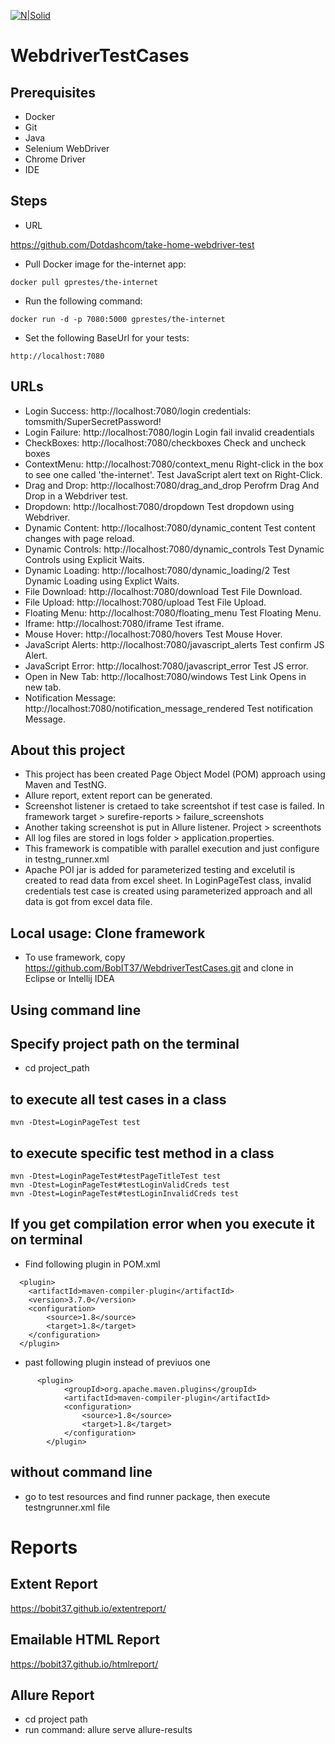 [![N|Solid](https://www.bobit.us/images/bobit-logo.png)](https://bobit37.github.io/Resume/)

# WebdriverTestCases

## Prerequisites

- Docker
- Git
- Java
- Selenium WebDriver
- Chrome Driver
- IDE

## Steps

- URL

https://github.com/Dotdashcom/take-home-webdriver-test

- Pull Docker image for the-internet app:
```
docker pull gprestes/the-internet
```
- Run the following command:
```
docker run -d -p 7080:5000 gprestes/the-internet
```
- Set the following BaseUrl for your tests:
```
http://localhost:7080
```
## URLs

- Login Success: http://localhost:7080/login credentials: tomsmith/SuperSecretPassword!
- Login Failure: http://localhost:7080/login Login fail invalid creadentials
- CheckBoxes: http://localhost:7080/checkboxes Check and uncheck boxes 
- ContextMenu: http://localhost:7080/context_menu Right-click in the box to see one called 'the-internet'. Test JavaScript alert text on Right-Click.
- Drag and Drop: http://localhost:7080/drag_and_drop Perofrm Drag And Drop in a Webdriver test. 
- Dropdown: http://localhost:7080/dropdown Test dropdown using Webdriver.
- Dynamic Content: http://localhost:7080/dynamic_content Test content changes with page reload. 
- Dynamic Controls: http://localhost:7080/dynamic_controls Test Dynamic Controls using Explicit Waits.
- Dynamic Loading: http://localhost:7080/dynamic_loading/2 Test Dynamic Loading using Explict Waits.
- File Download: http://localhost:7080/download Test File Download.
- File Upload: http://localhost:7080/upload Test File Upload.
- Floating Menu: http://localhost:7080/floating_menu Test Floating Menu.
- Iframe: http://localhost:7080/iframe Test iframe.
- Mouse Hover: http://localhost:7080/hovers Test Mouse Hover.
- JavaScript Alerts: http://localhost:7080/javascript_alerts Test confirm JS Alert.
- JavaScript Error: http://localhost:7080/javascript_error Test JS error.
- Open in New Tab: http://localhost:7080/windows Test Link Opens in new tab.
- Notification Message: http://localhost:7080/notification_message_rendered Test notification Message.

## About this project

- This project has been created Page Object Model (POM) approach using Maven and TestNG.
- Allure report, extent report can be generated.
- Screenshot listener is cretaed to take screentshot if test case is failed. In framework target > surefire-reports > failure_screenshots
- Another taking screenshot is put in Allure listener. Project > screenthots
- All log files are stored in logs folder > application.properties.
- This framework is compatible with parallel execution and just configure in testng_runner.xml
- Apache POI jar is added for parameterized testing and excelutil is created to read data from excel sheet. In LoginPageTest class, invalid credentials test case is created using parameterized approach and all data is got from excel data file.

## Local usage: Clone framework 

- To use framework, copy https://github.com/BobIT37/WebdriverTestCases.git and clone in Eclipse or Intellij IDEA

## Using command line
## Specify project path on the terminal
- cd project_path

## to execute all test cases in a class
```
mvn -Dtest=LoginPageTest test

```


## to execute specific test method in a class
```
mvn -Dtest=LoginPageTest#testPageTitleTest test
mvn -Dtest=LoginPageTest#testLoginValidCreds test
mvn -Dtest=LoginPageTest#testLoginInvalidCreds test

```
## If you get compilation error when you execute it on terminal

- Find following plugin in POM.xml

```
  <plugin>
	<artifactId>maven-compiler-plugin</artifactId>
	<version>3.7.0</version>
	<configuration>
		<source>1.8</source>
		<target>1.8</target>
	</configuration>
  </plugin>
```
- past following plugin instead of previuos one

```
      <plugin>
            <groupId>org.apache.maven.plugins</groupId>
            <artifactId>maven-compiler-plugin</artifactId>
            <configuration>
                <source>1.8</source>
                <target>1.8</target>
            </configuration>
        </plugin>
```
## without command line
- go to test resources and find runner package, then execute testngrunner.xml file

# Reports

## Extent Report
https://bobit37.github.io/extentreport/

## Emailable HTML Report
https://bobit37.github.io/htmlreport/

## Allure Report
- cd project path
- run command: allure serve allure-results
